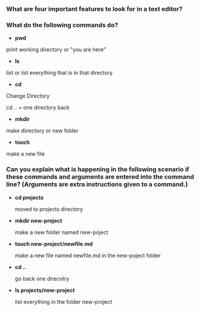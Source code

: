 ### What are four important features to look for in a text editor?
### What do the following commands do?
- **pwd**
  
print working directory or "you are here"

- **ls**
  
list or list everything that is in that directory

- **cd**
  
Change Directory

cd .. = one directory back

- **mkdir**

make diirectory or new folder
  
- **touch**

make a new file
  
### Can you explain what is happening in the following scenario if these commands and arguments are entered into the command line? (Arguments are extra instructions given to a command.)
- **cd projects**

  moved to projects directory
  
- **mkdir new-project**

  make a new folder named new-poject
  
- **touch new-project/newfile.md**

  make a new file named newfile.md in the new-poject folder

- **cd ..**

  go back one direcotry
  
- **ls projects/new-project**

  list everything in the folder new-project
